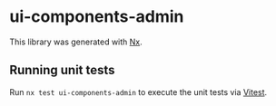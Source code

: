 # ui-components-admin

This library was generated with [Nx](https://nx.dev).

## Running unit tests

Run `nx test ui-components-admin` to execute the unit tests via [Vitest](https://vitest.dev/).

